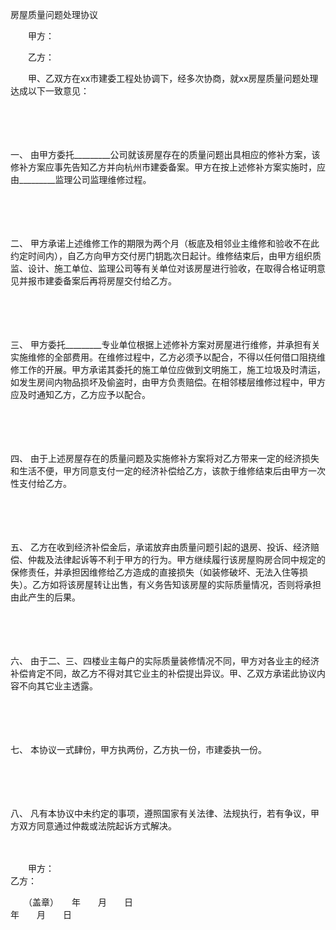 



房屋质量问题处理协议



 

　　甲方：

　　乙方：　　

　　甲、乙双方在xx市建委工程处协调下，经多次协商，就xx房屋质量问题处理达成以下一致意见：

　　

　　

一、
由甲方委托_________公司就该房屋存在的质量问题出具相应的修补方案，该修补方案应事先告知乙方并向杭州市建委备案。甲方在按上述修补方案实施时，应由_________监理公司监理维修过程。

　　

　　

二、
甲方承诺上述维修工作的期限为两个月（板底及相邻业主维修和验收不在此约定时间内），自乙方向甲方交付房门钥匙次日起计。维修结束后，由甲方组织质监、设计、施工单位、监理公司等有关单位对该房屋进行验收，在取得合格证明意见并报市建委备案后再将房屋交付给乙方。

　　

　　

三、
甲方委托_________专业单位根据上述修补方案对房屋进行维修，并承担有关实施维修的全部费用。在维修过程中，乙方必须予以配合，不得以任何借口阻挠维修工作的开展。甲方承诺其委托的施工单位应做到文明施工，施工垃圾及时清运，如发生房间内物品损坏及偷盗时，由甲方负责赔偿。在相邻楼层维修过程中，甲方应及时通知乙方，乙方应予以配合。

　　

　　

四、
由于上述房屋存在的质量问题及实施修补方案将对乙方带来一定的经济损失和生活不便，甲方同意支付一定的经济补偿给乙方，该款于维修结束后由甲方一次性支付给乙方。

　　

　　

五、
乙方在收到经济补偿金后，承诺放弃由质量问题引起的退房、投诉、经济赔偿、仲裁及法律起诉等不利于甲方的行为。甲方继续履行该房屋购房合同中规定的保修责任，并承担因维修给乙方造成的直接损失（如装修破坏、无法入住等损失）。乙方如将该房屋转让出售，有义务告知该房屋的实际质量情况，否则将承担由此产生的后果。

　　

　　

六、
由于二、三、四楼业主每户的实际质量装修情况不同，甲方对各业主的经济补偿肯定不同，故乙方不得对其它业主的补偿提出异议。甲、乙双方承诺此协议内容不向其它业主透露。

　　

　　

七、
本协议一式肆份，甲方执两份，乙方执一份，市建委执一份。

　　

　　

八、
凡有本协议中未约定的事项，遵照国家有关法律、法规执行，若有争议，甲方双方同意通过仲裁或法院起诉方式解决。　　

　　

　　甲方：　　　　　　　　　　　　　　　　　　　　　　　　　　　　　　　　　　乙方：

　　（盖章）　　年　　月　　日　　　　　　　　　　　　　　　　　　　　　　　　　　　　　　年　　月　　日

　　